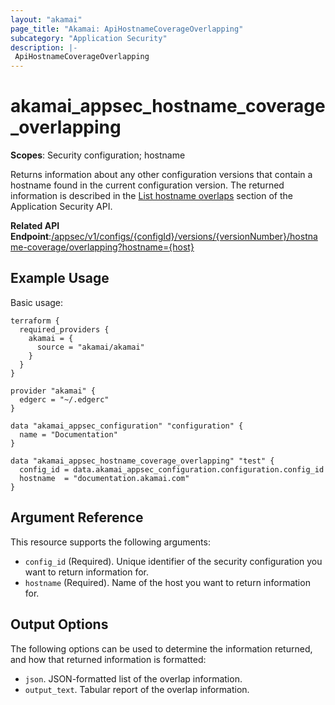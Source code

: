 ```yaml
---
layout: "akamai"
page_title: "Akamai: ApiHostnameCoverageOverlapping"
subcategory: "Application Security"
description: |-
 ApiHostnameCoverageOverlapping
---
```


# akamai_appsec_hostname_coverage_overlapping

**Scopes**: Security configuration; hostname

Returns information about any other configuration versions that contain a hostname found in the current configuration version. The returned information is described in the [List hostname overlaps](https://developer.akamai.com/api/cloud_security/application_security/v1.html#gethostnamecoverageoverlapping) section of the Application Security API.

**Related API Endpoint**:[/appsec/v1/configs/{configId}/versions/{versionNumber}/hostname-coverage/overlapping?hostname={host}](https://developer.akamai.com/api/cloud_security/application_security/v1.html#gethostnamecoverageoverlapping)

## Example Usage

Basic usage:

```
terraform {
  required_providers {
    akamai = {
      source = "akamai/akamai"
    }
  }
}

provider "akamai" {
  edgerc = "~/.edgerc"
}

data "akamai_appsec_configuration" "configuration" {
  name = "Documentation"
}

data "akamai_appsec_hostname_coverage_overlapping" "test" {
  config_id = data.akamai_appsec_configuration.configuration.config_id
  hostname  = "documentation.akamai.com"
}
```

## Argument Reference

This resource supports the following arguments:

- `config_id` (Required). Unique identifier of the security configuration you want to return information for.
- `hostname` (Required). Name of the host you want to return information for.

## Output Options

The following options can be used to determine the information returned, and how that returned information is formatted:

- `json`. JSON-formatted list of the overlap information.
- `output_text`. Tabular report of the overlap information.

